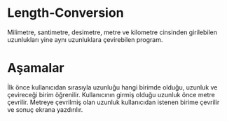 # Length-Conversion
Milimetre, santimetre, desimetre, metre ve kilometre cinsinden 
girilebilen uzunlukları yine aynı uzunluklara çevirebilen program.

# Aşamalar
İlk önce kullanıcıdan sırasıyla uzunluğu hangi birimde
olduğu, uzunluk ve çevireceği birim öğrenilir.
Kullanıcının girmiş olduğu uzunluk önce metre çevrilir. 
Metreye çevrilmiş olan uzunluk kullanıcıdan istenen birime çevrilir ve sonuç ekrana yazdırılır.
